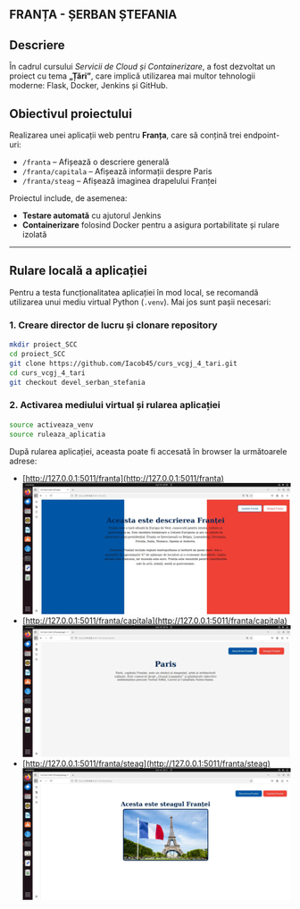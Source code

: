 ## FRANȚA - ȘERBAN ȘTEFANIA

## Descriere  
În cadrul cursului *Servicii de Cloud și Containerizare*, a fost dezvoltat un proiect cu tema **„Țări”**, care implică utilizarea mai multor tehnologii moderne: Flask, Docker, Jenkins și GitHub.

## Obiectivul proiectului  
Realizarea unei aplicații web pentru **Franța**, care să conțină trei endpoint-uri: 
- `/franta` – Afișează o descriere generală 
- `/franta/capitala` – Afișează informații despre Paris 
- `/franta/steag` – Afișează imaginea drapelului Franței 

Proiectul include, de asemenea: 
- **Testare automată** cu ajutorul Jenkins 
- **Containerizare** folosind Docker pentru a asigura portabilitate și rulare izolată 

---

## Rulare locală a aplicației

Pentru a testa funcționalitatea aplicației în mod local, se recomandă utilizarea unui mediu virtual Python (`.venv`). Mai jos sunt pașii necesari:

### 1. Creare director de lucru și clonare repository

```bash
mkdir proiect_SCC
cd proiect_SCC
git clone https://github.com/Iacob45/curs_vcgj_4_tari.git
cd curs_vcgj_4_tari
git checkout devel_serban_stefania 
```
### 2.  Activarea mediului virtual și rularea aplicației
```bash
source activeaza_venv
source ruleaza_aplicatia
```
După rularea aplicației, aceasta poate fi accesată în browser la următoarele adrese:

- [http://127.0.0.1:5011/franta](http://127.0.0.1:5011/franta) 
![Descriere Franța](static/descriere.jpg)
- [http://127.0.0.1:5011/franta/capitala](http://127.0.0.1:5011/franta/capitala) 
![Capitala Franta](static/capitala.jpg)
- [http://127.0.0.1:5011/franta/steag](http://127.0.0.1:5011/franta/steag) 
![Steag Franta](static/screenshot.jpg)

